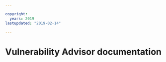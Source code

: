 ```yaml
---

copyright:
  years: 2019
lastupdated: "2019-02-14"

---
```



# Vulnerability Advisor documentation



